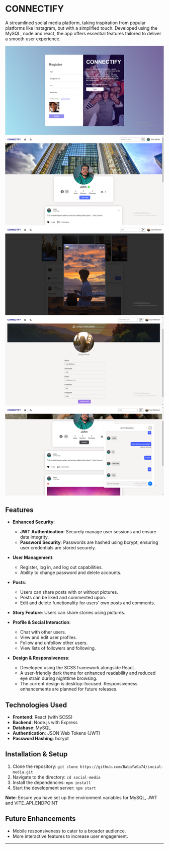 # CONNECTIFY

A streamlined social media platform, taking inspiration from popular platforms like Instagram, but with a simplified touch. Developed using the MySQL, node and react, the app offers essential features tailored to deliver a smooth user experience.

![Register](client/public/assets/register.png?raw=true "REGISTER") 
![Profile](client/public/assets/profile.png?raw=true "PROFILE") 
![Story](client/public/assets/story.png?raw=true "Story") 
![updateProfile](client/public/assets/updateProfile.png?raw=true "UPDATE_PROFILE") 
![CHAT](client/public/assets/chat.png?raw=true "CHAT") 


## Features

- **Enhanced Security**:
  - **JWT Authentication**: Securely manage user sessions and ensure data integrity.
  - **Password Security**: Passwords are hashed using bcrypt, ensuring user credentials are stored securely.
  
- **User Management**:
  - Register, log in, and log out capabilities.
  - Ability to change password and delete accounts.

- **Posts**:
  - Users can share posts with or without pictures.
  - Posts can be liked and commented upon.
  - Edit and delete functionality for users' own posts and comments.

- **Story Feature**: Users can share stories using pictures.

- **Profile & Social Interaction**:
  - Chat with other users.
  - View and edit user profiles.
  - Follow and unfollow other users.
  - View lists of followers and following.

- **Design & Responsiveness**:
  - Developed using the SCSS framework alongside React.
  - A user-friendly dark theme for enhanced readability and reduced eye strain during nighttime browsing.
  - The current design is desktop-focused. Responsiveness enhancements are planned for future releases.

## Technologies Used

- **Frontend**: React (with SCSS)
- **Backend**: Node.js with Express
- **Database**: MySQL
- **Authentication**: JSON Web Tokens (JWT)
- **Password Hashing**: bcrypt

## Installation & Setup

1. Clone the repository: `git clone https://github.com/BabaYaGa74/social-media.git`
2. Navigate to the directory: `cd social-media`
3. Install the dependencies: `npm install`
4. Start the development server: `npm start`

**Note**: Ensure you have set up the environment variables for MySQL, JWT and VITE_API_ENDPOINT

## Future Enhancements

- Mobile responsiveness to cater to a broader audience.
- More interactive features to increase user engagement.

---
